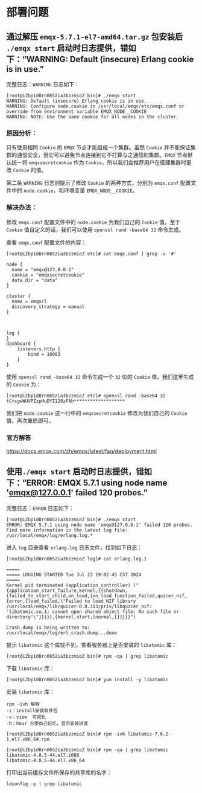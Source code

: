 
# 部署问题

## 通过解压 `emqx-5.7.1-el7-amd64.tar.gz` 包安装后 `./emqx start` 启动时日志提供，错如下：“WARNING: Default (insecure) Erlang cookie is in use.” 

完整日志：`WARNING` 日志如下：
```
[root@iZbp1d8rn0652ia3bzzmioZ bin]# ./emqx start
WARNING: Default (insecure) Erlang cookie is in use.
WARNING: Configure node.cookie in /usr/local/emqx/etc/emqx.conf or override from environment variable EMQX_NODE__COOKIE
WARNING: NOTE: Use the same cookie for all nodes in the cluster.
```

### 原因分析：

只有使用相同 `Cookie` 的 `EMQX` 节点才能组成一个集群。虽然 `Cookie` 并不能保证集群的通信安全，但它可以避免节点连接到它不打算与之通信的集群。`EMQX` 节点默认统一将 `emqxsecretcookie` 作为 `Cookie`，所以我们会推荐用户在搭建集群时更改 `Cookie` 的值。

第二条 `WARNING` 日志则提示了修改 `Cookie` 的两种方式，分别为 `emqx.conf` 配置文件中的 `node.cookie`，和环境变量 `EMQX_NODE__COOKIE`。

### 解决办法：

修改 `emqx.conf` 配置文件中的 `node.cookie` 为我们自己的 `Cookie` 值。至于 `Cookie` 值自定义的话，我们可以使用 `openssl rand -base64 32` 命令生成。

查看 `emqx.conf` 配置文件的内容：
```
[root@iZbp1d8rn0652ia3bzzmioZ etc]# cat emqx.conf | grep -v '#'

node {
  name = "emqx@127.0.0.1"
  cookie = "emqxsecretcookie"
  data_dir = "data"
}

cluster {
  name = emqxcl
  discovery_strategy = manual
}



log {
}
dashboard {
    listeners.http {
        bind = 18083
    }
}
```

使用 `openssl rand -base64 32` 命令生成一个 `32` 位的 `Cookie` 值，我们这里生成的 `Cookie` 为：

```
[root@iZbp1d8rn0652ia3bzzmioZ etc]# openssl rand -base64 32
tC+cgwWUVPZzpHuDYI120zFAh*******************
```

我们把 `node.cookie` 这一行中的 `emqxsecretcookie` 修改为我们自己的 `Cookie` 值，再次重启即可。

### 官方解答

https://docs.emqx.com/zh/emqx/latest/faq/deployment.html


## 使用`./emqx start` 启动时日志提供，错如下：“ERROR: EMQX 5.7.1 using node name 'emqx@127.0.0.1' failed 120 probes.”

完整日志：`ERROR` 日志如下：

```
[root@iZbp1d8rn0652ia3bzzmioZ bin]# ./emqx start
ERROR: EMQX 5.7.1 using node name 'emqx@127.0.0.1' failed 120 probes.
Find more information in the latest log file: /usr/local/emqx/log/erlang.log.*
```
进入 `log` 目录查看 `erlang.log` 日志文件，找到如下日志：

```
[root@iZbp1d8rn0652ia3bzzmioZ log]# cat erlang.log.1 

=====
===== LOGGING STARTED Tue Jul 23 19:02:45 CST 2024
=====
Kernel pid terminated (application_controller) ("{application_start_failure,kernel,{{shutdown,{failed_to_start_child,on_load,{on_load_function_failed,quicer_nif,{error,{load_failed,\"Failed to load NIF library /usr/local/emqx/lib/quicer-0.0.313/priv/libquicer_nif: 'libatomic.so.1: cannot open shared object file: No such file or directory'\"}}}}},{kernel,start,[normal,[]]}}}")

Crash dump is being written to: /usr/local/emqx/log/erl_crash.dump...done

```

提示 `libatomic` 这个库找不到，查看服务器上是否安装的 `libatomic` 库：
```
[root@iZbp1d8rn0652ia3bzzmioZ bin]# rpm -qa | grep libatomic
```

下载 `libatomic` 库：
```
[root@iZbp1d8rn0652ia3bzzmioZ bin]# yum install -y libatomic
```

安装 `libatomic` 库：

```
rpm -ivh 解释 
-i：install安装软件包
-v：view  可视化
-h：hour 方便自己记忆，显示安装进度
```

```
[root@iZbp1d8rn0652ia3bzzmioZ bin]# rpm -ivh libatomic-7.6.2-1.el7.x86_64.rpm

[root@iZbp1d8rn0652ia3bzzmioZ bin]# rpm -qa | grep libatomic
libatomic-4.8.5-44.el7.i686
libatomic-4.8.5-44.el7.x86_64
```

打印出当前缓存文件所保存的共享库的名字：

```
ldconfig -p | grep libatomic
```





